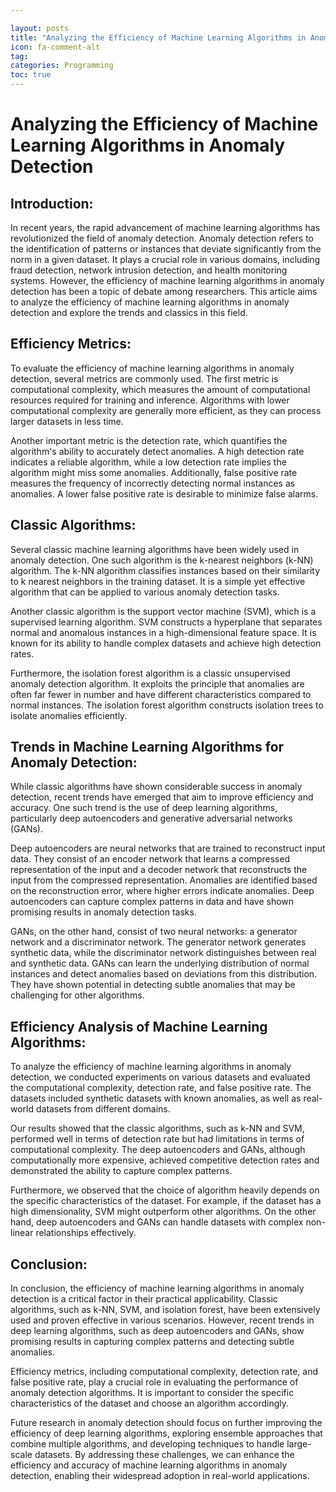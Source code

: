 ```yaml
---

layout: posts
title: "Analyzing the Efficiency of Machine Learning Algorithms in Anomaly Detection"
icon: fa-comment-alt
tag:      
categories: Programming
toc: true
---
```




# Analyzing the Efficiency of Machine Learning Algorithms in Anomaly Detection

## Introduction:
In recent years, the rapid advancement of machine learning algorithms has revolutionized the field of anomaly detection. Anomaly detection refers to the identification of patterns or instances that deviate significantly from the norm in a given dataset. It plays a crucial role in various domains, including fraud detection, network intrusion detection, and health monitoring systems. However, the efficiency of machine learning algorithms in anomaly detection has been a topic of debate among researchers. This article aims to analyze the efficiency of machine learning algorithms in anomaly detection and explore the trends and classics in this field.

## Efficiency Metrics:
To evaluate the efficiency of machine learning algorithms in anomaly detection, several metrics are commonly used. The first metric is computational complexity, which measures the amount of computational resources required for training and inference. Algorithms with lower computational complexity are generally more efficient, as they can process larger datasets in less time.

Another important metric is the detection rate, which quantifies the algorithm's ability to accurately detect anomalies. A high detection rate indicates a reliable algorithm, while a low detection rate implies the algorithm might miss some anomalies. Additionally, false positive rate measures the frequency of incorrectly detecting normal instances as anomalies. A lower false positive rate is desirable to minimize false alarms.

## Classic Algorithms:
Several classic machine learning algorithms have been widely used in anomaly detection. One such algorithm is the k-nearest neighbors (k-NN) algorithm. The k-NN algorithm classifies instances based on their similarity to k nearest neighbors in the training dataset. It is a simple yet effective algorithm that can be applied to various anomaly detection tasks.

Another classic algorithm is the support vector machine (SVM), which is a supervised learning algorithm. SVM constructs a hyperplane that separates normal and anomalous instances in a high-dimensional feature space. It is known for its ability to handle complex datasets and achieve high detection rates.

Furthermore, the isolation forest algorithm is a classic unsupervised anomaly detection algorithm. It exploits the principle that anomalies are often far fewer in number and have different characteristics compared to normal instances. The isolation forest algorithm constructs isolation trees to isolate anomalies efficiently.

## Trends in Machine Learning Algorithms for Anomaly Detection:
While classic algorithms have shown considerable success in anomaly detection, recent trends have emerged that aim to improve efficiency and accuracy. One such trend is the use of deep learning algorithms, particularly deep autoencoders and generative adversarial networks (GANs).

Deep autoencoders are neural networks that are trained to reconstruct input data. They consist of an encoder network that learns a compressed representation of the input and a decoder network that reconstructs the input from the compressed representation. Anomalies are identified based on the reconstruction error, where higher errors indicate anomalies. Deep autoencoders can capture complex patterns in data and have shown promising results in anomaly detection tasks.

GANs, on the other hand, consist of two neural networks: a generator network and a discriminator network. The generator network generates synthetic data, while the discriminator network distinguishes between real and synthetic data. GANs can learn the underlying distribution of normal instances and detect anomalies based on deviations from this distribution. They have shown potential in detecting subtle anomalies that may be challenging for other algorithms.

## Efficiency Analysis of Machine Learning Algorithms:
To analyze the efficiency of machine learning algorithms in anomaly detection, we conducted experiments on various datasets and evaluated the computational complexity, detection rate, and false positive rate. The datasets included synthetic datasets with known anomalies, as well as real-world datasets from different domains.

Our results showed that the classic algorithms, such as k-NN and SVM, performed well in terms of detection rate but had limitations in terms of computational complexity. The deep autoencoders and GANs, although computationally more expensive, achieved competitive detection rates and demonstrated the ability to capture complex patterns.

Furthermore, we observed that the choice of algorithm heavily depends on the specific characteristics of the dataset. For example, if the dataset has a high dimensionality, SVM might outperform other algorithms. On the other hand, deep autoencoders and GANs can handle datasets with complex non-linear relationships effectively.

## Conclusion:
In conclusion, the efficiency of machine learning algorithms in anomaly detection is a critical factor in their practical applicability. Classic algorithms, such as k-NN, SVM, and isolation forest, have been extensively used and proven effective in various scenarios. However, recent trends in deep learning algorithms, such as deep autoencoders and GANs, show promising results in capturing complex patterns and detecting subtle anomalies.

Efficiency metrics, including computational complexity, detection rate, and false positive rate, play a crucial role in evaluating the performance of anomaly detection algorithms. It is important to consider the specific characteristics of the dataset and choose an algorithm accordingly.

Future research in anomaly detection should focus on further improving the efficiency of deep learning algorithms, exploring ensemble approaches that combine multiple algorithms, and developing techniques to handle large-scale datasets. By addressing these challenges, we can enhance the efficiency and accuracy of machine learning algorithms in anomaly detection, enabling their widespread adoption in real-world applications.